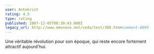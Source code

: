 ```yaml
---
user: Antekrist
rating: 4.5
type: rating
published: 2007-12-05T08:30:43.000Z
legacy_url: http://www.emunova.net/veda/test/308.htm#comment-8899
---
```

Une véritable révolution pour son époque, qui reste encore fortement attractif aujourd'hui.